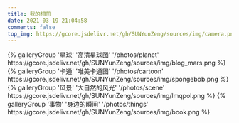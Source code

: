 ```yaml
---
title: 我的相册
date: 2021-03-19 21:04:58
comments: false
top_img: https://gcore.jsdelivr.net/gh/SUNYunZeng/sources/img/camera.png
---
```


<div class="gallery-group-main">
{% galleryGroup '星球' '高清星球图' '/photos/planet' https://gcore.jsdelivr.net/gh/SUNYunZeng/sources/img/blog_mars.png %}
{% galleryGroup '卡通' '唯美卡通图' '/photos/cartoon' https://gcore.jsdelivr.net/gh/SUNYunZeng/sources/img/spongebob.png %}
{% galleryGroup '风景' '大自然的风光' '/photos/scene' https://gcore.jsdelivr.net/gh/SUNYunZeng/sources/img/lmqpol.png %}
{% galleryGroup '事物' '身边的瞬间' '/photos/things' https://gcore.jsdelivr.net/gh/SUNYunZeng/sources/img/book.png %}
</div>

